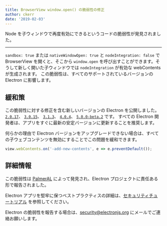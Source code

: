 ```yaml
---
title: BrowserView window.open() の脆弱性の修正
author: ckerr
date: '2019-02-03'
---
```


Node を子ウィンドウで再度有効にできるというコードの脆弱性が発見されました。

---

`sandbox: true` または `nativeWindowOpen: true` と `nodeIntegration: false` で BrowserView を開くと、そこから `window.open` を呼び出すことができます。そうして新しく開いた子ウィンドウでは `nodeIntegration` が有効な webContents が生成されます。 この脆弱性は、すべてのサポートされているバージョンの Electron に影響します。

## 緩和策

この脆弱性に対する修正を含む新しいバージョンの Electron を公開しました。 [`2.0.17`](https://github.com/electron/electron/releases/tag/v2.0.17)、 [`3.0.15`](https://github.com/electron/electron/releases/tag/v3.0.15)、 [`3.1.3`](https://github.com/electron/electron/releases/tag/v3.1.3)、 [`4.0.4`](https://github.com/electron/electron/releases/tag/v4.0.4)、 [`5.0.0-beta.2`](https://github.com/electron/electron/releases/tag/v5.0.0-beta.2) です。 すべての Electron 開発者は、アプリをすぐに最新の安定バージョンに更新することを推奨します。

何らかの理由で Electron バージョンをアップグレードできない場合は、すべての子ウェブコンテンツを無効にすることでこの問題を緩和できます。

```javascript
view.webContents.on('-add-new-contents', e => e.preventDefault());
```

## 詳細情報

この脆弱性は [PalmerAL](https://github.com/PalmerAL) によって発見され、Electron プロジェクトに責任ある形で報告されました。

Electron アプリを堅牢に保つベストプラクティスの詳細は、[セキュリティチュートリアル](https://electronjs.org/docs/tutorial/security) を参照してください。

Electron の脆弱性を報告する場合は、security@electronjs.org にメールでご連絡お願いします。
